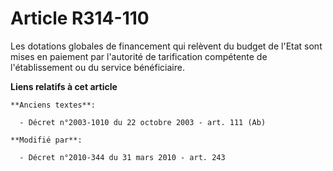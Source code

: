 # Article R314-110

Les dotations globales de financement qui relèvent du budget de l'Etat sont mises en paiement par l'autorité de tarification
compétente de l'établissement ou du service bénéficiaire.

**Liens relatifs à cet article**

	**Anciens textes**:

	  - Décret n°2003-1010 du 22 octobre 2003 - art. 111 (Ab)

	**Modifié par**:

	  - Décret n°2010-344 du 31 mars 2010 - art. 243
